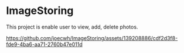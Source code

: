 # ImageStoring
This project is enable user to view, add, delete photos.



https://github.com/joecwh/ImageStoring/assets/139208886/cdf2d3f8-fde9-4ba6-aa71-2760b47e011d

